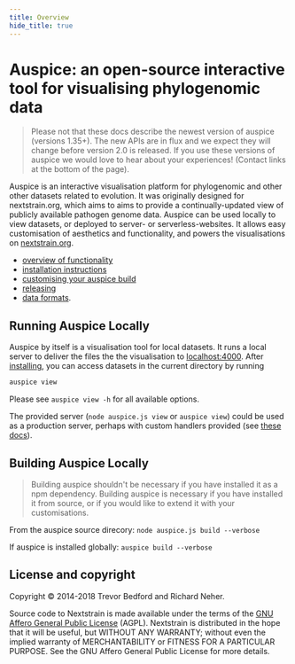 ```yaml
---
title: Overview
hide_title: true
---
```


# Auspice: an open-source interactive tool for visualising phylogenomic data

> Please not that these docs describe the newest version of auspice (versions 1.35+).
The new APIs are in flux and we expect they will change before version 2.0 is released.
If you use these versions of auspice we would love to hear about your experiences! (Contact links at the bottom of the page).


Auspice is an interactive visualisation platform for phylogenomic and other other datasets related to evolution.
It was originally designed for nextstrain.org, which aims to aims to provide a continually-updated view of publicly available pathogen genome data.
Auspice can be used locally to view datasets, or deployed to server- or serverless-websites.
It allows easy customisation of aesthetics and functionality, and powers the visualisations on [nextstrain.org](https://nextstrain.org).


* [overview of functionality](tutorial/overview.md)
* [installation instructions](installation.md)
* [customising your auspice build](customisations/introduction.md)
* [releasing](releasing.md)
* [data formats](inputs.md).


## Running Auspice Locally

Auspice by itself is a visualisation tool for local datasets.
It runs a local server to deliver the files the the visualisation to [localhost:4000](http://localhost:4000).
After [installing](installation.md), you can access datasets in the current directory by running
```bash
auspice view
```
Please see `auspice view -h` for all available options.

The provided server (`node auspice.js view` or `auspice view`) could be used as a production server, perhaps with custom handlers provided (see [these docs](customisations/server/charonAPI.md)).

## Building Auspice Locally
> Building auspice shouldn't be necessary if you have installed it as a npm dependency.
Building auspice is necessary if you have installed it from source, or if you would like to extend it with your customisations.

From the auspice source direcory:
`node auspice.js build --verbose`

If auspice is installed globally:
`auspice build --verbose`


## License and copyright
Copyright © 2014-2018 Trevor Bedford and Richard Neher.

Source code to Nextstrain is made available under the terms of the [GNU Affero General Public License](LICENSE.txt) (AGPL). Nextstrain is distributed in the hope that it will be useful, but WITHOUT ANY WARRANTY; without even the implied warranty of MERCHANTABILITY or FITNESS FOR A PARTICULAR PURPOSE.  See the GNU Affero General Public License for more details.
